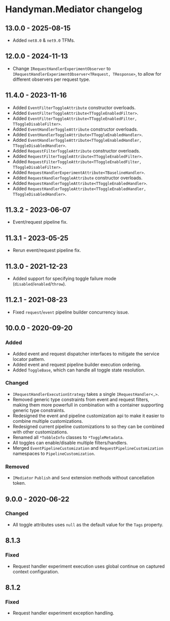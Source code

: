 # Handyman.Mediator changelog

## 13.0.0 - 2025-08-15

* Added `net8.0` & `net9.0` TFMs.

## 12.0.0 - 2024-11-13

* Change `IRequestHandlerExperimentObserver` to `IRequestHandlerExperimentObserver<TRequest, TResponse>`, to allow for different observers per request type.

## 11.4.0 - 2023-11-16

* Added `EventFilterToggleAttribute` constructor overloads.
* Added `EventFilterToggleAttribute<TToggleEnabledFilter>`.
* Added `EventFilterToggleAttribute<TToggleEnabledFilter, TToggleDisableFilter>`.
* Added `EventHandlerToggleAttribute` constructor overloads.
* Added `EventHandlerToggleAttribute<TToggleEnabledHandler>`.
* Added `EventHandlerToggleAttribute<TToggleEnabledHandler, TToggleDisabledHandler>`.
* Added `RequestFilterToggleAttribute` constructor overloads.
* Added `RequestFilterToggleAttribute<TToggleEnabledFilter>`.
* Added `RequestFilterToggleAttribute<TToggleEnabledFilter, TToggleDisableFilter>`.
* Added `RequestHandlerExperimentAttribute<TBaselineHandler>`.
* Added `RequestHandlerToggleAttribute` constructor overloads.
* Added `RequestHandlerToggleAttribute<TToggleEnabledHandler>`.
* Added `RequestHandlerToggleAttribute<TToggleEnabledHandler, TToggleDisabledHandler>`.

## 11.3.2 - 2023-06-07

* Event/request pipeline fix.

## 11.3.1 - 2023-05-25

* Rerun event/request pipeline fix.

## 11.3.0 - 2021-12-23

* Added support for specifying toggle failure mode (`disabled`/`enabled`/`throw`).

## 11.2.1 - 2021-08-23

* Fixed `request`/`event` pipeline builder concurrency issue.

## 10.0.0 - 2020-09-20

### Added

* Added event and request dispatcher interfaces to mitigate the service locator pattern.
* Added event and request pipeline builder execution ordering.
* Added `ToggleBase`, which can handle all toggle state resolution.

### Changed

* `IRequestHandlerExecutionStrategy` takes a single `IRequestHandler<,>`.
* Removed generic type constraints from event and request filters, making them more powerfull in combination with a container supporting generic type constraints.
* Redesigned the event and pipeline customization api to make it easier to combine multiple customizations.
* Redesigned current pipeline customizations to so they can be combined with other customizations.
* Renamed all `*TobbleInfo` classes to `*ToggleMetadata`.
* All toggles can enable/disable multiple filters/handlers.
* Merged `EventPipelineCustomization` and `RequestPipelineCustomization` namespaces to `PipelineCustomization`.

### Removed

* `IMediator` `Publish` and `Send` extension methods without cancellation token.

## 9.0.0 - 2020-06-22

### Changed

* All toggle attributes uses `null` as the default value for the `Tags` property.

## 8.1.3

### Fixed

* Request handler experiment execution uses global continue on captured context configuration.

## 8.1.2

### Fixed

* Request handler experiment exception handling.

